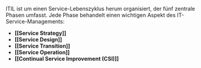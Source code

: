 ITIL ist um einen Service-Lebenszyklus herum organisiert, der fünf zentrale Phasen umfasst. Jede Phase behandelt einen wichtigen Aspekt des IT-Service-Managements:
- **[[Service Strategy]]**
- **[[Service Design]]**
- **[[Service Transition]]**
- **[[Service Operation]]**
- **[[Continual Service Improvement (CSI)]]** 